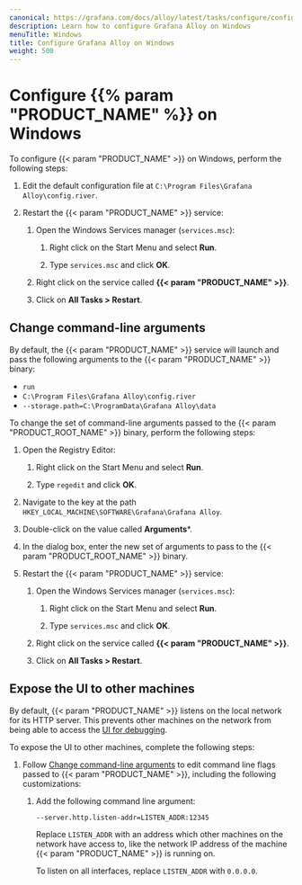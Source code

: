 ```yaml
---
canonical: https://grafana.com/docs/alloy/latest/tasks/configure/configure-windows/
description: Learn how to configure Grafana Alloy on Windows
menuTitle: Windows
title: Configure Grafana Alloy on Windows
weight: 500
---
```


# Configure {{% param "PRODUCT_NAME" %}} on Windows

To configure {{< param "PRODUCT_NAME" >}} on Windows, perform the following steps:

1. Edit the default configuration file at `C:\Program Files\Grafana Alloy\config.river`.

1. Restart the {{< param "PRODUCT_NAME" >}} service:

   1. Open the Windows Services manager (`services.msc`):

      1. Right click on the Start Menu and select **Run**.

      1. Type `services.msc` and click **OK**.

   1. Right click on the service called **{{< param "PRODUCT_NAME" >}}**.

   1. Click on **All Tasks > Restart**.

## Change command-line arguments

By default, the {{< param "PRODUCT_NAME" >}} service will launch and pass the
following arguments to the {{< param "PRODUCT_NAME" >}} binary:

* `run`
* `C:\Program Files\Grafana Alloy\config.river`
* `--storage.path=C:\ProgramData\Grafana Alloy\data`

To change the set of command-line arguments passed to the {{< param "PRODUCT_ROOT_NAME" >}}
binary, perform the following steps:

1. Open the Registry Editor:

   1. Right click on the Start Menu and select **Run**.

   1. Type `regedit` and click **OK**.

1. Navigate to the key at the path `HKEY_LOCAL_MACHINE\SOFTWARE\Grafana\Grafana Alloy`.

1. Double-click on the value called **Arguments***.

1. In the dialog box, enter the new set of arguments to pass to the {{< param "PRODUCT_ROOT_NAME" >}} binary.

1. Restart the {{< param "PRODUCT_NAME" >}} service:

   1. Open the Windows Services manager (`services.msc`):

      1. Right click on the Start Menu and select **Run**.

      1. Type `services.msc` and click **OK**.

   1. Right click on the service called **{{< param "PRODUCT_NAME" >}}**.

   1. Click on **All Tasks > Restart**.

## Expose the UI to other machines

By default, {{< param "PRODUCT_NAME" >}} listens on the local network for its HTTP
server. This prevents other machines on the network from being able to access
the [UI for debugging][UI].

To expose the UI to other machines, complete the following steps:

1. Follow [Change command-line arguments](#change-command-line-arguments)
   to edit command line flags passed to {{< param "PRODUCT_NAME" >}}, including the
   following customizations:

    1. Add the following command line argument:

       ```shell
       --server.http.listen-addr=LISTEN_ADDR:12345
       ```

       Replace `LISTEN_ADDR` with an address which other machines on the
       network have access to, like the network IP address of the machine
       {{< param "PRODUCT_NAME" >}} is running on.

       To listen on all interfaces, replace `LISTEN_ADDR` with `0.0.0.0`.

[UI]: ../../debug/#alloy-ui
